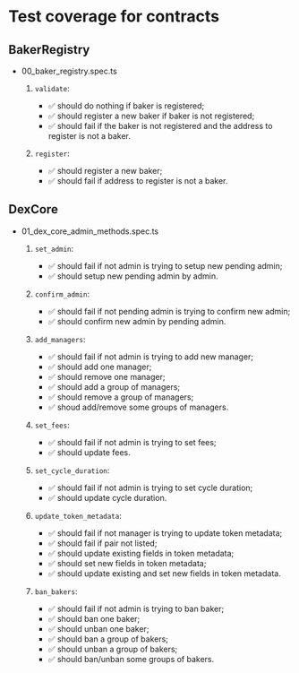 # Test coverage for contracts

## BakerRegistry

- 00_baker_registry.spec.ts

  1.  `validate`:

      - ✅ should do nothing if baker is registered;
      - ✅ should register a new baker if baker is not registered;
      - ✅ should fail if the baker is not registered and the address to register is not a baker.

  2.  `register`:

      - ✅ should register a new baker;
      - ✅ should fail if address to register is not a baker.

## DexCore

- 01_dex_core_admin_methods.spec.ts

  1.  `set_admin`:

      - ✅ should fail if not admin is trying to setup new pending admin;
      - ✅ should setup new pending admin by admin.

  2.  `confirm_admin`:

      - ✅ should fail if not pending admin is trying to confirm new admin;
      - ✅ should confirm new admin by pending admin.

  3.  `add_managers`:

      - ✅ should fail if not admin is trying to add new manager;
      - ✅ should add one manager;
      - ✅ should remove one manager;
      - ✅ should add a group of managers;
      - ✅ should remove a group of managers;
      - ✅ shoud add/remove some groups of managers.

  4.  `set_fees`:

      - ✅ should fail if not admin is trying to set fees;
      - ✅ should update fees.

  5.  `set_cycle_duration`:

      - ✅ should fail if not admin is trying to set cycle duration;
      - ✅ should update cycle duration.

  6.  `update_token_metadata`:

      - ✅ should fail if not manager is trying to update token metadata;
      - ✅ should fail if pair not listed;
      - ✅ should update existing fields in token metadata;
      - ✅ should set new fields in token metadata;
      - ✅ should update existing and set new fields in token metadata.

  7.  `ban_bakers`:

      - ✅ should fail if not admin is trying to ban baker;
      - ✅ should ban one baker;
      - ✅ should unban one baker;
      - ✅ should ban a group of bakers;
      - ✅ should unban a group of bakers;
      - ✅ should ban/unban some groups of bakers.
